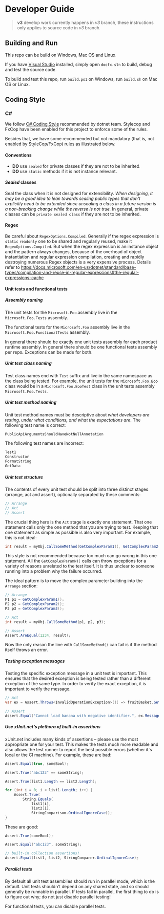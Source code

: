 # Developer Guide

> __v3__ develop work currently happens in _v3_ branch, these instructions only applies to source code in _v3_ branch.

## Building and Run

This repo can be build on Windows, Mac OS and Linux.

If you have [Visual Studio](https://www.visualstudio.com/vs/) installed, simply open `docfx.sln` to build, debug and test the source code.

To build and test this repo, run `build.ps1` on Windows, run `build.sh` on Mac OS or Linux.

## Coding Style

### C#
We follow [C# Coding Style](https://github.com/dotnet/corefx/blob/master/Documentation/coding-guidelines/coding-style.md) recommended by dotnet team. Stylecop and FxCop have been enabled for this project to enforce some of the rules.

Besides that, we have some recommended but not mandatory (that is, not enabled by StyleCop/FxCop) rules as illustrated below.

#### Conventions
* **DO** use `sealed` for private classes if they are not to be inherited.
* **DO** use `static` methods if it is not instance relevant.

#### *Sealed* classes
Seal the class when it is not designed for extensibility. *When designing, it may be a good idea to lean towards sealing public types that don't explicitly need to be extended since unsealing a class in a future version is a non-breaking change while the reverse is not true.* In general, private classes can be `private sealed class` if they are not to be inherited.

#### Regex
Be careful about `RegexOptions.Compiled`. Generally if the regex expression is `static` `readonly` one to be shared and regularly reused, make it `RegexOptions.Compiled`. But when the regex expression is an instance object and the pattern always changes, because of the overhead of object instantiation and regular expression compilation, creating and rapidly destroying numerous Regex objects is a very expensive process. Details refer to https://docs.microsoft.com/en-us/dotnet/standard/base-types/compilation-and-reuse-in-regular-expressions#the-regular-expressions-cache

#### Unit tests and functional tests
##### Assembly naming
The unit tests for the `Microsoft.Foo` assembly live in the `Microsoft.Foo.Tests` assembly.

The functional tests for the `Microsoft.Foo` assembly live in the `Microsoft.Foo.FunctionalTests` assembly.

In general there should be exactly one unit tests assembly for each product runtime assembly. In general there should be one functional tests assembly per repo. Exceptions can be made for both.

##### Unit test class naming
Test class names end with `Test` suffix and live in the same namespace as the class being tested. For example, the unit tests for the `Microsoft.Foo.Boo` class would be in a `Microsoft.Foo.BooTest` class in the unit tests assembly `Microsoft.Foo.Tests`.

##### Unit test method naming
Unit test method names must be descriptive about *what developers are testing, under what conditions, and what the expectations are*. The following test name is correct:

```cs
PublicApiArgumentsShouldHaveNotNullAnnotation
```

The following test names are incorrect:

```cs
Test1
Constructor
FormatString
GetData
```

##### Unit test structure
The contents of every unit test should be split into three distinct stages (arrange, act and assert), optionally separated by these comments:

```cs
// Arrange
// Act
// Assert
```

The crucial thing here is the `Act` stage is exactly one statement. That one statement calls only the one method that you are trying to test. Keeping that one statement as simple as possible is also very important. For example, this is not ideal:

```cs
int result = myObj.CallSomeMethod(GetComplexParam1(), GetComplexParam2(), GetComplexParam3());
```

This style is not recommended because too much can go wrong in this one statement. All the `GetComplexParamN()` calls can throw exceptions for a variety of reasons unrelated to the test itself. It is thus unclear to someone running into a problem why the failure occurred.

The ideal pattern is to move the complex parameter building into the `Arrange` section:

```cs
// Arrange
P1 p1 = GetComplexParam1();
P2 p2 = GetComplexParam2();
P3 p3 = GetComplexParam3();

// Act
int result = myObj.CallSomeMethod(p1, p2, p3);

// Assert
Assert.AreEqual(1234, result);
```

Now the only reason the line with `CallSomeMethod()` can fail is if the method itself throws an error.

##### Testing exception messages

Testing the specific exception message in a unit test is important. This ensures that the desired exception is being tested rather than a different exception of the same type. In order to verify the exact exception, it is important to verify the message.

```cs
// Act
var ex = Assert.Throws<InvalidOperationException>(() => fruitBasket.GetBananaById(-1));

// Assert
Assert.Equal("Cannot load banana with negative identifier.", ex.Message);
```

##### Use xUnit.net's plethora of built-in assertions
xUnit.net includes many kinds of assertions – please use the most appropriate one for your test. This makes the tests much more readable and also allows the test runner to report the best possible errors (whether it's local or the CI machine). For example, these are bad:

```cs
Assert.Equal(true, someBool);

Assert.True("abc123" == someString);

Assert.True(list1.Length == list2.Length);

for (int i = 0; i < list1.Length; i++) {
    Assert.True(
        String.Equals(
            list1[i],
            list2[i],
            StringComparison.OrdinalIgnoreCase));
}
```

These are good:

```cs
Assert.True(someBool);

Assert.Equal("abc123", someString);

// built-in collection assertions!
Assert.Equal(list1, list2, StringComparer.OrdinalIgnoreCase);
```

##### Parallel tests
By default all unit test assemblies should run in parallel mode, which is the default. Unit tests shouldn't depend on any shared state, and so should generally be runnable in parallel. If tests fail in parallel, the first thing to do is to figure out why; do not just disable parallel testing!

For functional tests, you can disable parallel tests.

